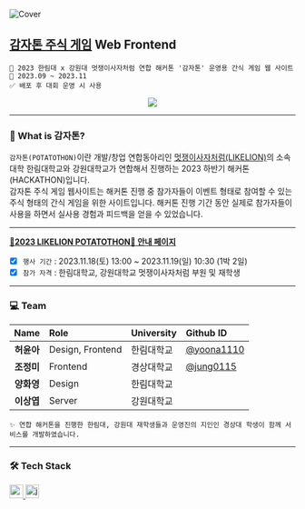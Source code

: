 ![Cover](https://github.com/jung0115/Potato-thon-game_FRONT/assets/76805879/dc618c0a-f64f-44b3-998f-b4c63a6a4782)

## [감자톤 주식 게임](https://gamjas.pages.dev/) Web Frontend

```
🥔 2023 한림대 x 강원대 멋쟁이사자처럼 연합 해커톤 '감자톤' 운영용 간식 게임 웹 사이트
📆 2023.09 ~ 2023.11
✅ 배포 후 대회 운영 시 사용
```

<div align=center>
<a href="https://hits.seeyoufarm.com"><img src="https://hits.seeyoufarm.com/api/count/incr/badge.svg?url=https%3A%2F%2Fgithub.com%2Fjung0115%2FPotato-thon-game_FRONT&count_bg=%23B29118&title_bg=%23746C52&icon=waze.svg&icon_color=%23E7E7E7&title=potato&edge_flat=false"/></a>
</div>

---

### 🥔 What is 감자톤?
`감자톤(POTATOTHON)`이란 개발/창업 연합동아리인 [멋쟁이사자처럼(LIKELION)](https://www.likelion.net/)의 소속 대학 한림대학교와 강원대학교가 연합해서 진행하는 2023 하반기 해커톤(HACKATHON)입니다.  
감자톤 주식 게임 웹사이트는 해커톤 진행 중 참가자들이 이벤트 형태로 참여할 수 있는 주식 형태의 간식 게임을 위한 사이트입니다. 해커톤 진행 기간 동안 실제로 참가자들이 사용을 하면서 실사용 경험과 피드백을 얻을 수 있었습니다.

---
  
[**🦁2023 LIKELION POTATOTHON🦁 안내 페이지**](https://heoy23.notion.site/heoy23/2023-LIKELION-POTATOTHON-61799bdd7d6f46efb43325ae22dab597)  
  
- [x] `행사 기간` : 2023.11.18(토) 13:00 ~ 2023.11.19(일) 10:30 (1박 2일)  
- [x] `참가 자격` : 한림대학교, 강원대학교 멋쟁이사자처럼 부원 및 재학생
   
---

### 💻 Team
| Name | Role | University | Github ID |
| :------------: | :------------ | :------------ | :------------ |
| **허윤아** | Design, Frontend | 한림대학교 | [@yoona1110](https://github.com/yoona1110) |
| **조정미** | Frontend | 경상대학교 | [@jung0115](https://github.com/jung0115) |
| **양화영** | Design | 한림대학교 |  |
| **이상엽** | Server | 강원대학교 |  |
```
✨ 연합 해커톤을 진행한 한림대, 강원대 재학생들과 운영진의 지인인 경상대 학생이 함께 서비스를 개발하였습니다.
```

---

### 🛠️ Tech Stack
<a href="https://reactjs.org/" target="_blank" rel="noreferrer"> <img src="https://img.shields.io/badge/react-61DAFB?style=for-the-badge&logo=react&logoColor=black" alt="react" height="24"/> </a> <!--React -->
<a href="https://developer.mozilla.org/en-US/docs/Web/JavaScript" target="_blank" rel="noreferrer"> <img src="http://img.shields.io/badge/-Javascript-f7e018?style=for-the-badge&logo=javascript&logoColor=black" alt="javascript" height="24"/> </a> <!-- JavaScript -->    
